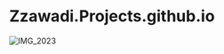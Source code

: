 # Zzawadi.Projects.github.io
![IMG_2023](https://user-images.githubusercontent.com/125169797/218679026-0e3889b0-5388-4bf8-b722-9bea924d661a.jpg)
